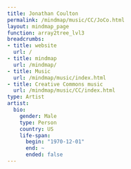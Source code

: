 ```yaml
---
title: Jonathan Coulton
permalink: /mindmap/music/CC/JoCo.html
layout: mindmap_page
function: array2tree_lvl3
breadcrumbs:
- title: website
  url: /
- title: mindmap
  url: /mindmap/
- title: Music
  url: /mindmap/music/index.html
- title: Creative Commons music
  url: /mindmap/music/CC/index.html
type: Artist
artist:
  bio:
    gender: Male
    type: Person
    country: US
    life-span:
      begin: "1970-12-01"
      end: ~
      ended: false
---
```

